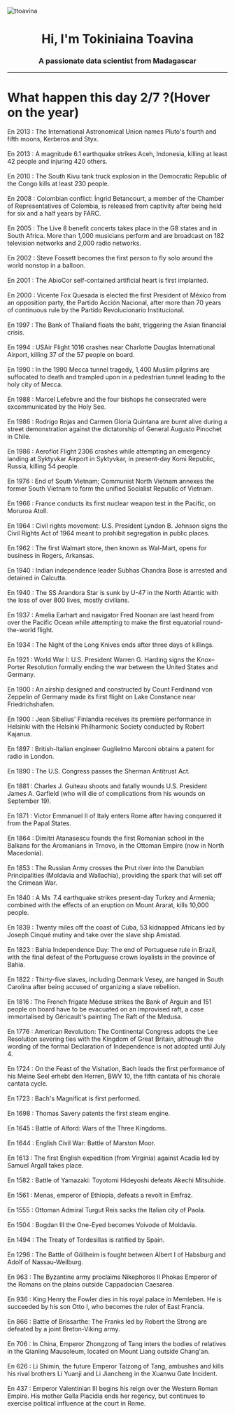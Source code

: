 
<p align="left"> <img src="https://komarev.com/ghpvc/?username=ttoavina&label=Profile%20views&color=0e75b6&style=flat" alt="ttoavina" /> </p>
<h1 align="center">Hi, I'm Tokiniaina Toavina</h1>
<h3 align="center">A passionate data scientist from Madagascar</h3>
    
<hr/>
<h1> What happen this day 2/7 ?(Hover on the year)</h1>

En 2013 : The International Astronomical Union names Pluto's fourth and fifth moons, Kerberos and Styx.
<br/><br/>
En 2013 : A magnitude 6.1 earthquake strikes Aceh, Indonesia, killing at least 42 people and injuring 420 others.
<br/><br/>
En 2010 : The South Kivu tank truck explosion in the Democratic Republic of the Congo kills at least 230 people.
<br/><br/>
En 2008 : Colombian conflict: Íngrid Betancourt, a member of the Chamber of Representatives of Colombia, is released from captivity after being held for six and a half years by FARC.
<br/><br/>
En 2005 : The Live 8 benefit concerts takes place in the G8 states and in South Africa. More than 1,000 musicians perform and are broadcast on 182 television networks and 2,000 radio networks.
<br/><br/>
En 2002 : Steve Fossett becomes the first person to fly solo around the world nonstop in a balloon.
<br/><br/>
En 2001 : The AbioCor self-contained artificial heart is first implanted.
<br/><br/>
En 2000 : Vicente Fox Quesada is elected the first President of México from an opposition party, the Partido Acción Nacional, after more than 70 years of continuous rule by the Partido Revolucionario Institucional.
<br/><br/>
En 1997 : The Bank of Thailand floats the baht, triggering the Asian financial crisis.
<br/><br/>
En 1994 : USAir Flight 1016 crashes near Charlotte Douglas International Airport, killing 37 of the 57 people on board.
<br/><br/>
En 1990 : In the 1990 Mecca tunnel tragedy, 1,400 Muslim pilgrims are suffocated to death and trampled upon in a pedestrian tunnel leading to the holy city of Mecca.
<br/><br/>
En 1988 : Marcel Lefebvre and the four bishops he consecrated were excommunicated by the Holy See.
<br/><br/>
En 1986 : Rodrigo Rojas and Carmen Gloria Quintana are burnt alive during a street demonstration against the dictatorship of General Augusto Pinochet in Chile.
<br/><br/>
En 1986 : Aeroflot Flight 2306 crashes while attempting an emergency landing at Syktyvkar Airport in Syktyvkar, in present-day Komi Republic, Russia, killing 54 people.
<br/><br/>
En 1976 : End of South Vietnam; Communist North Vietnam annexes the former South Vietnam to form the unified Socialist Republic of Vietnam.
<br/><br/>
En 1966 : France conducts its first nuclear weapon test in the Pacific, on Moruroa Atoll.
<br/><br/>
En 1964 : Civil rights movement: U.S. President Lyndon B. Johnson signs the Civil Rights Act of 1964 meant to prohibit segregation in public places.
<br/><br/>
En 1962 : The first Walmart store, then known as Wal-Mart, opens for business in Rogers, Arkansas.
<br/><br/>
En 1940 : Indian independence leader Subhas Chandra Bose is arrested and detained in Calcutta.
<br/><br/>
En 1940 : The SS Arandora Star is sunk by U-47 in the North Atlantic with the loss of over 800 lives, mostly civilians.
<br/><br/>
En 1937 : Amelia Earhart and navigator Fred Noonan are last heard from over the Pacific Ocean while attempting to make the first equatorial round-the-world flight.
<br/><br/>
En 1934 : The Night of the Long Knives ends after three days of killings.
<br/><br/>
En 1921 : World War I: U.S. President Warren G. Harding signs the Knox–Porter Resolution formally ending the war between the United States and Germany.
<br/><br/>
En 1900 : An airship designed and constructed by Count Ferdinand von Zeppelin of Germany made its first flight on Lake Constance near Friedrichshafen.
<br/><br/>
En 1900 : Jean Sibelius' Finlandia receives its première performance in Helsinki with the Helsinki Philharmonic Society conducted by Robert Kajanus.
<br/><br/>
En 1897 : British-Italian engineer Guglielmo Marconi obtains a patent for radio in London.
<br/><br/>
En 1890 : The U.S. Congress passes the Sherman Antitrust Act.
<br/><br/>
En 1881 : Charles J. Guiteau shoots and fatally wounds U.S. President James A. Garfield (who will die of complications from his wounds on September 19).
<br/><br/>
En 1871 : Victor Emmanuel II of Italy enters Rome after having conquered it from the Papal States.
<br/><br/>
En 1864 : Dimitri Atanasescu founds the first Romanian school in the Balkans for the Aromanians in Trnovo, in the Ottoman Empire (now in North Macedonia).
<br/><br/>
En 1853 : The Russian Army crosses the Prut river into the Danubian Principalities (Moldavia and Wallachia), providing the spark that will set off the Crimean War.
<br/><br/>
En 1840 : A Ms  7.4 earthquake strikes present-day Turkey and Armenia; combined with the effects of an eruption on Mount Ararat, kills 10,000 people.
<br/><br/>
En 1839 : Twenty miles off the coast of Cuba, 53 kidnapped Africans led by Joseph Cinqué mutiny and take over the slave ship Amistad.
<br/><br/>
En 1823 : Bahia Independence Day: The end of Portuguese rule in Brazil, with the final defeat of the Portuguese crown loyalists in the province of Bahia.
<br/><br/>
En 1822 : Thirty-five slaves, including Denmark Vesey, are hanged in South Carolina after being accused of organizing a slave rebellion.
<br/><br/>
En 1816 : The French frigate Méduse strikes the Bank of Arguin and 151 people on board have to be evacuated on an improvised raft, a case immortalised by Géricault's painting The Raft of the Medusa.
<br/><br/>
En 1776 : American Revolution: The Continental Congress adopts the Lee Resolution severing ties with the Kingdom of Great Britain, although the wording of the formal Declaration of Independence is not adopted until July 4.
<br/><br/>
En 1724 : On the Feast of the Visitation, Bach leads the first performance of his Meine Seel erhebt den Herren, BWV 10, the fifth cantata of his chorale cantata cycle.
<br/><br/>
En 1723 : Bach's Magnificat is first performed.
<br/><br/>
En 1698 : Thomas Savery patents the first steam engine.
<br/><br/>
En 1645 : Battle of Alford: Wars of the Three Kingdoms.
<br/><br/>
En 1644 : English Civil War: Battle of Marston Moor.
<br/><br/>
En 1613 : The first English expedition (from Virginia) against Acadia led by Samuel Argall takes place.
<br/><br/>
En 1582 : Battle of Yamazaki: Toyotomi Hideyoshi defeats Akechi Mitsuhide.
<br/><br/>
En 1561 : Menas, emperor of Ethiopia, defeats a revolt in Emfraz.
<br/><br/>
En 1555 : Ottoman Admiral Turgut Reis sacks the Italian city of Paola.
<br/><br/>
En 1504 : Bogdan III the One-Eyed becomes Voivode of Moldavia.
<br/><br/>
En 1494 : The Treaty of Tordesillas is ratified by Spain.
<br/><br/>
En 1298 : The Battle of Göllheim is fought between Albert I of Habsburg and Adolf of Nassau-Weilburg.
<br/><br/>
En 963 : The Byzantine army proclaims Nikephoros II Phokas Emperor of the Romans on the plains outside Cappadocian Caesarea.
<br/><br/>
En 936 : King Henry the Fowler dies in his royal palace in Memleben. He is succeeded by his son Otto I, who becomes the ruler of East Francia.
<br/><br/>
En 866 : Battle of Brissarthe: The Franks led by Robert the Strong are defeated by a joint Breton-Viking army.
<br/><br/>
En 706 : In China, Emperor Zhongzong of Tang inters the bodies of relatives in the Qianling Mausoleum, located on Mount Liang outside Chang'an.
<br/><br/>
En 626 : Li Shimin, the future Emperor Taizong of Tang, ambushes and kills his rival brothers Li Yuanji and Li Jiancheng in the Xuanwu Gate Incident.
<br/><br/>
En 437 : Emperor Valentinian III begins his reign over the Western Roman Empire. His mother Galla Placidia ends her regency, but continues to exercise political influence at the court in Rome.
<br/><br/>
